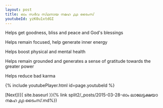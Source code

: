 ```yaml
---
layout: post
title: ഓം സർവ സ്‌ഥനായ നമഹ ൧൧ ടൈംസ്
youtubeId: yzK0u1xtdGI
---
```

 
 
Helps get goodness, bliss and peace and God's blessings
 
Helps remain focused, help generate inner energy 
 
Helps boost physical and mental health 
 
Helps remain grounded and generates a sense of gratitude towards the greater power 
 
Helps reduce bad karma
 
 
 
 


{% include youtubePlayer.html id=page.youtubeId %}
 
[Next]({{ site.baseurl }}{% link  split2/_posts/2015-03-28-ഓം ലാലേട്ടക്ഷയാ നമഹ ൧൧ ടൈംസ്.md%})
 
